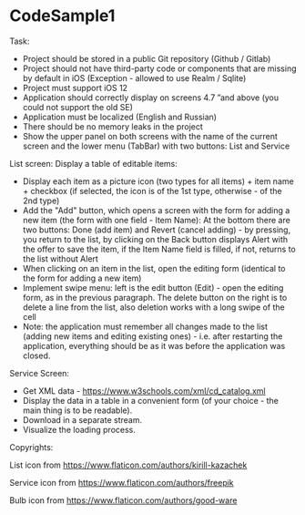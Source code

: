 # CodeSample1

Task:

- Project should be stored in a public Git repository (Github / Gitlab)
- Project should not have third-party code or components that are missing by default in iOS (Exception - allowed to use Realm / Sqlite)
- Project must support iOS 12
- Application should correctly display on screens 4.7 ”and above (you could not support the old SE)
- Application must be localized (English and Russian)
- There should be no memory leaks in the project
- Show the upper panel on both screens with the name of the current screen and the lower menu (TabBar) with two buttons: List and Service

List screen:
Display a table of editable items: 
- Display each item as a picture icon (two types for all items) + item name + checkbox (if selected, the icon is of the 1st type, otherwise - of the 2nd type)
- Add the "Add" button, which opens a screen with the form for adding a new item (the form with one field - Item Name): At the bottom there are two buttons: Done (add item) and Revert (cancel adding) - by pressing, you return to the list, by clicking on the Back button displays Alert with the offer to save the item, if the Item Name field is filled, if not, returns to the list without Alert
- When clicking on an item in the list, open the editing form (identical to the form for adding a new item)
- Implement swipe menu: left is the edit button (Edit) - open the editing form, as in the previous paragraph. The delete button on the right is to delete a line from the list, also deletion works with a long swipe of the cell
- Note: the application must remember all changes made to the list (adding new items and editing existing ones) - i.e. after restarting the application, everything should be as it was before the application was closed.

Service Screen:
- Get XML data - https://www.w3schools.com/xml/cd_catalog.xml
- Display the data in a table in a convenient form (of your choice - the main thing is to be readable).
- Download in a separate stream.
- Visualize the loading process.



Copyrights:

List icon from https://www.flaticon.com/authors/kirill-kazachek

Service icon from https://www.flaticon.com/authors/freepik

Bulb icon from https://www.flaticon.com/authors/good-ware
